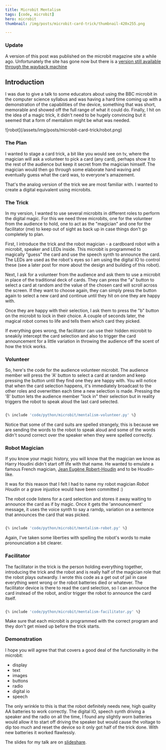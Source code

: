 ```yaml
---
title: Microbit Mentalism
tags: [code, microbit]
hero: microbit
thumbnail: /img/posts/microbit-card-trick/thumbnail-420x255.png

---
```


### Update

A version of this post was published on the microbit magazine site a while ago. Unfortunately the site has gone now but there is a 
[version still available through the wayback machine](https://web.archive.org/web/20220316000805/https://micromag.cc/building-a-robot-magician/)

## Introduction

I was due to give a talk to some educators about using the BBC microbit in the computer science syllabus and was having a hard time coming up with a demonstration of the capabilities of the device, something that was short, memorable and showed off the full range of what it could do. Finally, I hit on the idea of a magic trick, it didn't need to be hugely convincing but it seemed that a form of mentalism might be what was needed.

![robot]\(/assets/img/posts/microbit-card-trick/robot.png)

### The Plan

I wanted to stage a card trick, a bit like you would see on tv, where the magician will ask a volunteer to pick a card (any card), perhaps show it to the rest of the audience but keep it secret from the magician himself. The magician would then go through some elaborate hand waving and eventually guess what the card was, to everyone's amazement.

That's the analog version of the trick we are most familiar with. I wanted to create a digital equivalent using microbits.

### The Trick

In my version, I wanted to use several microbits in different roles to perform the digital magic. For this we need three microbits, one for the volunteer from the audience to hold, one to act as the "magician" and one for the facilitator (me) to keep out of sight as back up in case things don't go completely to plan.

First, I introduce the trick and the robot magician - a cardboard robot with a microbit, speaker and LEDs inside. This microbit is programmed to magically "guess" the card and use the speech synth to announce the card. The LEDs are used as the robot's eyes so I am using the digital IO to control these (see a later post for more about the design and building of this robot).

Next, I ask for a volunteer from the audience and ask them to use a microbit in place of the traditional deck of cards. They can press the "a" button to select a card at random and the value of the chosen card will scroll across the screen. If they want to choose again, they can simply press the button again to select a new card and continue until they hit on one they are happy with.

Once they are happy with their selection, I ask them to press the "b" button on the microbit to lock in their choice. A couple of seconds later, the magical robot comes to life and tells them which card they picked.

If everything goes wrong, the facilitator can use their hidden microbit to sneakily intercept the card selection and also to trigger the card announcement for a little variation in throwing the audience off the scent of how the trick works.

### Volunteer

So, here's the code for the audience volunteer microbit. The audience member will press the 'A' button to select a card at random and keep pressing the button until they find one they
are happy with. You will notice that when the card selection happens, it's immediately broadcast to the other roles and overwritten each time a new selection is made. Pressing the 'B' button lets the audience member "lock in" their selection but in reality triggers the robot to speak aloud the last card selected.

```python

{% include 'code/python/microbit/mentalism-volunteer.py' %}

```

Notice that some of the card suits are spelled strangely, this is because we are sending the words to the robot to speak aloud and some of the words didn't sound correct over the speaker when they were spelled correctly.

### Robot Magician

If you know your magic history, you will know that the magician we know as Harry Houdini didn't start off life with that name. He wanted to emulate a famous French magician, <a href="https://en.wikipedia.org/wiki/Jean_Eug%C3%A8ne_Robert-Houdin">Jean Eugène Robert-Houdin</a> and to be Houdin-like.

It was for this reason that I felt I had to name my robot magician _Robot Houdin_ or a grave injustice would have been committed :)

The robot code listens for a card selection and stores it away waiting to announce the card as if by magic. Once it gets the 'announcement' message, it uses the voice synth to say a ramdp, variation on a sentence that announces the card that was picked.

```python

{% include 'code/python/microbit/mentalism-robot.py' %}

```

Again, I've taken some liberties with spelling the robot's words to make pronounciation a bit clearer.

### Facilitator

The facilitator in the trick is the person holding everything together, introducing the trick and the robot and is really half of the magician role that the robot plays outwardly. I wrote this code as a get out of jail in case everything went wrong or the robot batteries died or whatever. The facilitator device is there to read the card selection, so I can announce the card instead of the robot, and/or trigger the robot to announce the card itself.

```python

{% include 'code/python/microbit/mentalism-facilitator.py' %}

```

Make sure that each microbit is programmed with the correct program and they don't get mixed up before the trick starts.

### Demonstration

I hope you will agree that that covers a good deal of the functionality in the microbit:

- display
- text
- images
- buttons
- radio
- digital io
- speech

The only wrinkle to this is that the robot definitely needs new, high quality AA batteries to work correctly. The digital IO, speech synth driving a speaker and the radio on all the time, I found any slightly worn batteries would allow it to start off driving the speaker but would cause the voltage to dip too much and reset the device so it only got half of the trick done. With new batteries it worked flawlessly.

The slides for my talk are on <a href="https://www.slideshare.net/deejaygraham/physical-computing-91152232">slideshare</a>.
